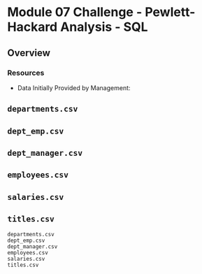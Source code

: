 # Module 07 Challenge - Pewlett-Hackard Analysis - SQL

## Overview



### Resources

- Data Initially Provided by Management:
## `departments.csv`
## `dept_emp.csv`
## `dept_manager.csv`
## `employees.csv`
## `salaries.csv`
## `titles.csv`

```
departments.csv
dept_emp.csv
dept_manager.csv
employees.csv
salaries.csv
titles.csv
```
